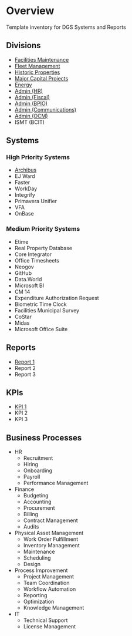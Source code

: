# Overview
Template inventory for DGS Systems and Reports

## Divisions
- [Facilities Maintenance](/divisions/facilities-maintenance.md)
- [Fleet Management](/divisions/fleet-management.md)
- [Historic Properties](/divisions/historic-properties.md)
- [Major Capital Projects](/divisions/major-capital-projects.md)
- [Energy](/divisions/energy.md)
- [Admin (HR)](/divisions/admin-hr.md)
- [Admin (Fiscal)](/divisions/admin-fiscal.md)
- [Admin (BPIO)](/divisions/admin-bpio.md)
- [Admin (Communications)](/divisions/admin-communications.md)
- [Admin (OCM)](/divisions/admin-ocm.md)
- ISMT (BCIT)

## Systems

### High Priority Systems
- [Archibus](/systems/archibus.md)
- EJ Ward
- Faster
- WorkDay
- Integrify
- Primavera Unifier
- VFA
- OnBase

### Medium Priority Systems
- Etime
- Real Property Database
- Core Integrator
- Office Timesheets
- Neogov
- GitHub
- Data.World
- Microsoft BI
- CM 14
- Expenditure Authorization Request
- Biometric Time Clock
- Facilities Municipal Survey
- CoStar
- Midas
- Microsoft Office Suite

## Reports
- [Report 1](/reports/template.md)
- Report 2
- Report 3

## KPIs
- [KPI 1](/kpis/template.md)
- KPI 2
- KPI 3

## Business Processes
- HR
    - Recruitment
    - Hiring
    - Onboarding
    - Payroll
    - Performance Management
- Finance
    - Budgeting
    - Accounting
    - Procurement
    - Billing
    - Contract Management
    - Audits
- Physical Asset Management
    - Work Order Fulfillment
    - Inventory Management
    - Maintenance
    - Scheduling
    - Design
- Process Improvement
    - Project Management
    - Team Coordination
    - Workflow Automation
    - Reporting
    - Optimization
    - Knowledge Management
- IT
    - Technical Support
    - License Management
